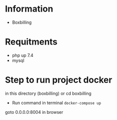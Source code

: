 # Information
* Boxbilling

# Requitments
* php up 7.4
* mysql

# Step to run project docker

in this directory (boxbilling) or cd boxbilling

* Run command in terminal `docker-compose up`

goto 0.0.0.0:8004 in browser
